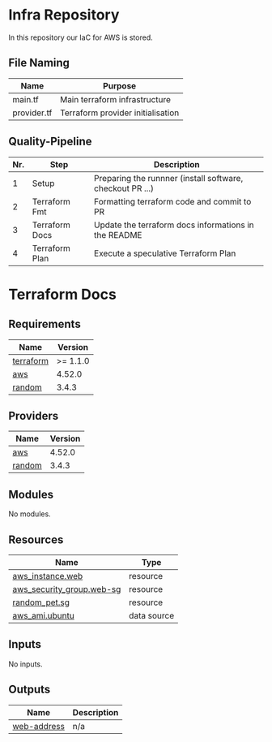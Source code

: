 # Infra Repository
In this repository our IaC for AWS is stored.

## File Naming
| Name        | Purpose                           |
| ----------- | --------------------------------- |
| main.tf     | Main terraform infrastructure     |
| provider.tf | Terraform provider initialisation |

## Quality-Pipeline
| Nr. | Step                           | Description                                               |
| --- | ------------------------------ | --------------------------------------------------------- |
| 1   | Setup                          | Preparing the runnner (install software, checkout PR ...) |
| 2   | Terraform Fmt                  | Formatting terraform code and commit to PR                |
| 3   | Terraform Docs                 | Update the terraform docs informations in the README      |
| 4   | Terraform Plan                 | Execute a speculative Terraform Plan                      |

# Terraform Docs
<!-- BEGIN_TF_DOCS -->
## Requirements

| Name | Version |
|------|---------|
| <a name="requirement_terraform"></a> [terraform](#requirement\_terraform) | >= 1.1.0 |
| <a name="requirement_aws"></a> [aws](#requirement\_aws) | 4.52.0 |
| <a name="requirement_random"></a> [random](#requirement\_random) | 3.4.3 |

## Providers

| Name | Version |
|------|---------|
| <a name="provider_aws"></a> [aws](#provider\_aws) | 4.52.0 |
| <a name="provider_random"></a> [random](#provider\_random) | 3.4.3 |

## Modules

No modules.

## Resources

| Name | Type |
|------|------|
| [aws_instance.web](https://registry.terraform.io/providers/hashicorp/aws/4.52.0/docs/resources/instance) | resource |
| [aws_security_group.web-sg](https://registry.terraform.io/providers/hashicorp/aws/4.52.0/docs/resources/security_group) | resource |
| [random_pet.sg](https://registry.terraform.io/providers/hashicorp/random/3.4.3/docs/resources/pet) | resource |
| [aws_ami.ubuntu](https://registry.terraform.io/providers/hashicorp/aws/4.52.0/docs/data-sources/ami) | data source |

## Inputs

No inputs.

## Outputs

| Name | Description |
|------|-------------|
| <a name="output_web-address"></a> [web-address](#output\_web-address) | n/a |
<!-- END_TF_DOCS -->